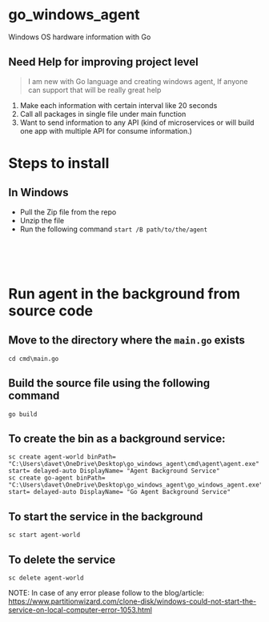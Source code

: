 # go_windows_agent
Windows OS hardware information with Go

## Need Help for improving project level
> I am new with Go language and creating windows agent, If anyone can support that will be really great help

1) Make each information with certain interval like 20 seconds
2) Call all packages in single file under main function
3) Want to send information to any API (kind of microservices or will build one app with multiple API for consume information.)

# Steps to install

## In Windows

- Pull the Zip file from the repo
- Unzip the file
- Run the following command 
`start /B path/to/the/agent`

<br>
<br>
<br>

# Run agent in the background from source code

## Move to the directory where the `main.go` exists
`cd cmd\main.go`

## Build the source file using the following command
```
go build
```

## To create the bin as a background service:
```
sc create agent-world binPath= "C:\Users\davet\OneDrive\Desktop\go_windows_agent\cmd\agent\agent.exe" start= delayed-auto DisplayName= "Agent Background Service"
sc create go-agent binPath= "C:\Users\davet\OneDrive\Desktop\go_windows_agent\go_windows_agent.exe" start= delayed-auto DisplayName= "Go Agent Background Service" 
```

## To start the service in the background
```
sc start agent-world 
```

## To delete the service
```
sc delete agent-world
```


NOTE: In case of any error please follow to the blog/article:
https://www.partitionwizard.com/clone-disk/windows-could-not-start-the-service-on-local-computer-error-1053.html
